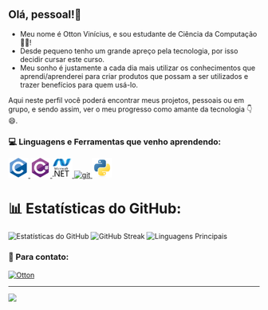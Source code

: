 ## Olá, pessoal!👋

- Meu nome é Otton Vinícius, e sou estudante de Ciência da Computação👨‍🎓! 
- Desde pequeno tenho um grande apreço pela tecnologia, por isso decidir cursar este curso.
- Meu sonho é justamente a cada dia mais utilizar os conhecimentos que aprendi/aprenderei para criar produtos que possam a ser utilizados e trazer benefícios para quem usá-lo.

Aqui neste perfil você poderá encontrar meus projetos, pessoais ou em grupo, e sendo assim, ver o meu progresso como amante da tecnologia 👇😄.

<h3 align="left">💻 Linguagens e Ferramentas que venho aprendendo:</h3>
<p align="left"> <a href="https://www.cprogramming.com/" target="_blank" rel="noreferrer"> <img src="https://raw.githubusercontent.com/devicons/devicon/master/icons/c/c-original.svg" alt="c" width="40" height="40"/> </a> <a href="https://www.w3schools.com/cs/" target="_blank" rel="noreferrer"> <img src="https://raw.githubusercontent.com/devicons/devicon/master/icons/csharp/csharp-original.svg" alt="csharp" width="40" height="40"/> </a> <a href="https://dotnet.microsoft.com/" target="_blank" rel="noreferrer"> <img src="https://raw.githubusercontent.com/devicons/devicon/master/icons/dot-net/dot-net-original-wordmark.svg" alt="dotnet" width="40" height="40"/> </a> <a href="https://git-scm.com/" target="_blank" rel="noreferrer"> <img src="https://www.vectorlogo.zone/logos/git-scm/git-scm-icon.svg" alt="git" width="40" height="40"/> </a> <a href="https://www.python.org" target="_blank" rel="noreferrer"> <img src="https://raw.githubusercontent.com/devicons/devicon/master/icons/python/python-original.svg" alt="python" width="40" height="40"/> </a> </p>

# 📊 Estatísticas do GitHub:
![Estatísticas do GitHub](https://github-readme-stats.vercel.app/api?username=Ott-on&theme=dark&hide_border=false&include_all_commits=false&count_private=false)
![GitHub Streak](https://github-readme-streak-stats.herokuapp.com/?user=Ott-on&theme=dark&hide_border=false) 
  ![Linguagens Principais](https://github-readme-stats.vercel.app/api/top-langs/?username=Ott-on&theme=dark&hide_border=false&include_all_commits=false&count_private=false&layout=compact)



<h3 align="left">📱 Para contato:</h3>
<a href="https://www.linkedin.com/in/otton-vinicius-653386288/" target="_blank"><img align="center" src="https://raw.githubusercontent.com/rahuldkjain/github-profile-readme-generator/master/src/images/icons/Social/linked-in-alt.svg" alt="Otton" height="30" width="40" /></a>
</p>

---
[![](https://visitcount.itsvg.in/api?id=sds&icon=0&color=0)](https://visitcount.itsvg.in)
